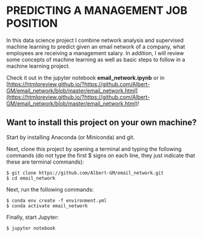 # PREDICTING A MANAGEMENT JOB POSITION

In this data science project I combine network analysis and supervised machine learning to predict given an email network of a company, what employees are receiving a management salary. In addition, I will review some concepts of machine learning as well as basic steps to follow in a machine learning project.

Check it out in the jupyter notebook **email_network.ipynb** or in [https://htmlpreview.github.io/?https://github.com/Albert-GM/email_network/blob/master/email_network.html](https://htmlpreview.github.io/?https://github.com/Albert-GM/email_network/blob/master/email_network.html)!


## Want to install this project on your own machine?

Start by installing Anaconda (or Miniconda) and git.

Next, clone this project by opening a terminal and typing the following commands (do not type the first $ signs on each line, they just indicate that these are terminal commands):

```
$ git clone https://github.com/Albert-GM/email_network.git
$ cd email_network
```

Next, run the following commands:

```
$ conda env create -f environment.yml
$ conda activate email_network
```
Finally, start Jupyter:

```
$ jupyter notebook
```
